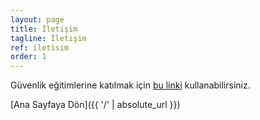 ```yaml
---
layout: page
title: İletişim
tagline: İletişim
ref: iletisim
order: 1
---
```


Güvenlik eğitimlerine katılmak için [bu linki](https://docs.google.com/forms/d/15gCgQjnT9uV5aeeB8xR01lTsi_kxdNF2suaZH8a5rKc) kullanabilirsiniz.


[Ana Sayfaya Dön]({{ '/' | absolute_url }})
